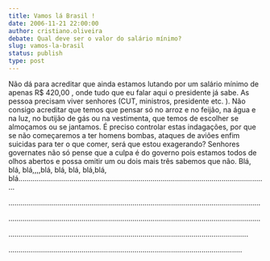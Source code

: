 ```yaml
---
title: Vamos lá Brasil !
date: 2006-11-21 22:00:00
author: cristiano.oliveira
debate: Qual deve ser o valor do salário mínimo?
slug: vamos-la-brasil
status: publish 
type: post
---
```


Não dá para acreditar que ainda estamos lutando por um salário mínimo de apenas R$ 420,00 , onde tudo que eu falar aqui o presidente já sabe. As pessoa precisam viver senhores (CUT, ministros, presidente etc. ). Não consigo acreditar que temos que pensar só no arroz e no feijão, na água e na luz, no butijão de gás ou na vestimenta, que temos de escolher se almoçamos ou se jantamos. É preciso controlar estas indagações, por que se não começaremos a ter homens bombas, ataques de aviões enfim suicidas para ter o que comer, será que estou exagerando? Senhores governates não só pense que a culpa é do governo pois estamos todos de olhos abertos e possa omitir um ou dois mais três sabemos que não. Blá, blá, blá,,,,blá, blá, blá, blá,blá, blá...........................................................................................................................  

............................................................................................................................  

............................................................................................................................  

......................................................................................................................  

...................................................................................................................
